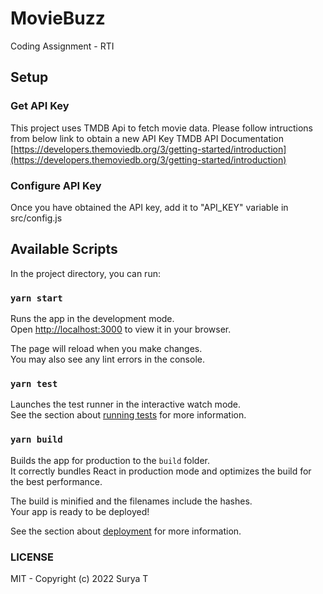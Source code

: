 # MovieBuzz

Coding Assignment - RTI

## Setup

### Get API Key

This project uses TMDB Api to fetch movie data. Please follow intructions from below link to obtain a new API Key
TMDB API Documentation [https://developers.themoviedb.org/3/getting-started/introduction](https://developers.themoviedb.org/3/getting-started/introduction)

### Configure API Key

Once you have obtained the API key, add it to "API_KEY" variable in src/config.js

## Available Scripts

In the project directory, you can run:

### `yarn start`

Runs the app in the development mode.\
Open [http://localhost:3000](http://localhost:3000) to view it in your browser.

The page will reload when you make changes.\
You may also see any lint errors in the console.

### `yarn test`

Launches the test runner in the interactive watch mode.\
See the section about [running tests](https://facebook.github.io/create-react-app/docs/running-tests) for more information.

### `yarn build`

Builds the app for production to the `build` folder.\
It correctly bundles React in production mode and optimizes the build for the best performance.

The build is minified and the filenames include the hashes.\
Your app is ready to be deployed!

See the section about [deployment](https://facebook.github.io/create-react-app/docs/deployment) for more information.

### LICENSE

MIT - Copyright (c) 2022 Surya T
